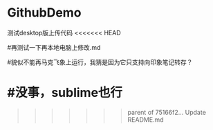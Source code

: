 # GithubDemo
测试desktop版上传代码
<<<<<<< HEAD

#再测试一下再本地电脑上修改.md


#貌似不能再马克飞象上运行，我猜是因为它只支持向印象笔记转存？


#没事，sublime也行
=======
>>>>>>> parent of 75166f2... Update README.md
